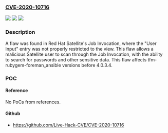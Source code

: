 ### [CVE-2020-10716](https://cve.mitre.org/cgi-bin/cvename.cgi?name=CVE-2020-10716)
![](https://img.shields.io/static/v1?label=Product&message=rubygem-foreman_ansible&color=blue)
![](https://img.shields.io/static/v1?label=Version&message=tfm-rubygem-foreman_ansible%204.0.3.4%20&color=brightgreen)
![](https://img.shields.io/static/v1?label=Vulnerability&message=CWE-285&color=brightgreen)

### Description

A flaw was found in Red Hat Satellite's Job Invocation, where the "User Input" entry was not properly restricted to the view. This flaw allows a malicious Satellite user to scan through the Job Invocation, with the ability to search for passwords and other sensitive data. This flaw affects tfm-rubygem-foreman_ansible versions before 4.0.3.4.

### POC

#### Reference
No PoCs from references.

#### Github
- https://github.com/Live-Hack-CVE/CVE-2020-10716

